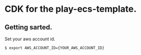 # CDK for the play-ecs-template.

## Getting sarted.

Set your aws account id.

```
$ export AWS_ACCOUNT_ID={YOUR_AWS_ACCOUNT_ID}
```
